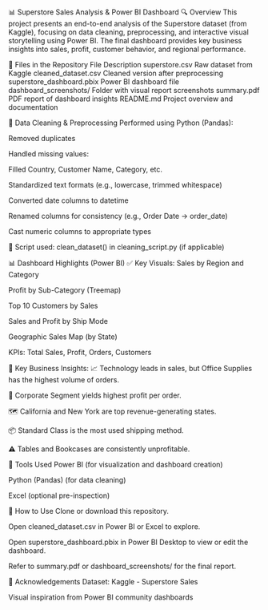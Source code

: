 📊 Superstore Sales Analysis & Power BI Dashboard
🔍 Overview
This project presents an end-to-end analysis of the Superstore dataset (from Kaggle), focusing on data cleaning, preprocessing, and interactive visual storytelling using Power BI. The final dashboard provides key business insights into sales, profit, customer behavior, and regional performance.

📁 Files in the Repository
File	Description
superstore.csv	Raw dataset from Kaggle
cleaned_dataset.csv	Cleaned version after preprocessing
superstore_dashboard.pbix	Power BI dashboard file
dashboard_screenshots/	Folder with visual report screenshots
summary.pdf	PDF report of dashboard insights
README.md	Project overview and documentation

🧹 Data Cleaning & Preprocessing
Performed using Python (Pandas):

Removed duplicates

Handled missing values:

Filled Country, Customer Name, Category, etc.

Standardized text formats (e.g., lowercase, trimmed whitespace)

Converted date columns to datetime

Renamed columns for consistency (e.g., Order Date → order_date)

Cast numeric columns to appropriate types

🔧 Script used: clean_dataset() in cleaning_script.py (if applicable)

📊 Dashboard Highlights (Power BI)
✅ Key Visuals:
Sales by Region and Category

Profit by Sub-Category (Treemap)

Top 10 Customers by Sales

Sales and Profit by Ship Mode

Geographic Sales Map (by State)

KPIs: Total Sales, Profit, Orders, Customers

🎯 Key Business Insights:
📈 Technology leads in sales, but Office Supplies has the highest volume of orders.

💼 Corporate Segment yields highest profit per order.

🗺️ California and New York are top revenue-generating states.

📦 Standard Class is the most used shipping method.

⚠️ Tables and Bookcases are consistently unprofitable.

📌 Tools Used
Power BI (for visualization and dashboard creation)

Python (Pandas) (for data cleaning)

Excel (optional pre-inspection)

📝 How to Use
Clone or download this repository.

Open cleaned_dataset.csv in Power BI or Excel to explore.

Open superstore_dashboard.pbix in Power BI Desktop to view or edit the dashboard.

Refer to summary.pdf or dashboard_screenshots/ for the final report.

🙌 Acknowledgements
Dataset: Kaggle - Superstore Sales

Visual inspiration from Power BI community dashboards

